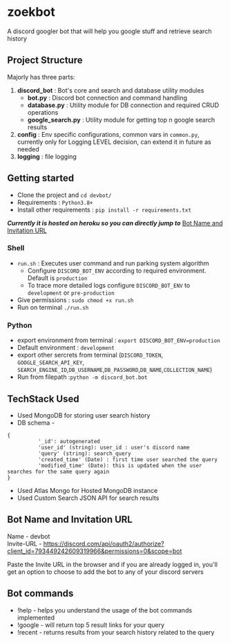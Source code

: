 # zoekbot
A discord googler bot that will help you google stuff and retrieve search history

## Project Structure
Majorly has three parts:
1. **discord_bot** : Bot's core and search and database utility modules
    * **bot.py** :  Discord bot connection and command handling 
    * **database.py** :  Utility module for DB connection and required CRUD operations
    * **google_search.py** :  Utility module for getting top n google search results
2.  **config** : Env specific configurations, common vars in `common.py`, currently only for Logging LEVEL decision, can extend it in future as needed
3.  **logging** : file logging

## Getting started
* Clone the project and ```cd devbot/```
* Requirements : ``Python3.8+``
* Install other requirements : `pip install -r requirements.txt`

***Currently it is hosted on heroku so you can directly jump to*** [Bot Name and Invitation URL](#bot-name-and-invitation-url)

### Shell
* `run.sh` : Executes user command and run parking system algorithm
  * Configure `DISCORD_BOT_ENV` according to required environment. Default is `production`
  * To trace more detailed logs configure `DISCORD_BOT_ENV` to `development` or `pre-production`
* Give permissions : ```sudo chmod +x run.sh``` 
* Run on terminal ```./run.sh``` 

### Python
* export environment from terminal : `export DISCORD_BOT_ENV=production`
* Default environment : `development`
* export other sercrets from terminal (`DISCORD_TOKEN`, `GOOGLE_SEARCH_API_KEY`, `SEARCH_ENGINE_ID`,`DB_USERNAME`,`DB_PASSWORD`,`DB_NAME`,`COLLECTION_NAME`)
* Run from filepath :`python -m discord_bot.bot`

##  TechStack Used

* Used MongoDB for storing user search history
* DB schema - 
```
{
          '_id': autogenerated
          'user_id' (string): user_id : user's discord name
          'query' (string): search_query
          'created_time' (Date) : first time user searched the query
          'modified_time' (Date): this is updated when the user searches for the same query again
}
```

* Used Atlas Mongo for Hosted MongoDB instance
* Used Custom Search JSON API for search results


## Bot Name and Invitation URL
Name - devbot\
Invite-URL - https://discord.com/api/oauth2/authorize?client_id=793449242609319966&permissions=0&scope=bot

Paste the Invite URL in the browser and if you are already logged in, you'll get an option to choose to add the bot to any of your discord servers

## Bot commands

* !help - helps you understand the usage of the bot commands implemented
* !google <query> - will return top 5 result links for your query  
* !recent <query> - returns results from your search history related to the query
